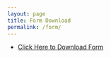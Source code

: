 ```yaml
---
layout: page
title: Form Download
permalink: /form/
---
```


* <a href="{{ site.baseurl }}/img/Donation_Agreement_2015.pdf">Click Here to Download Form</a>
